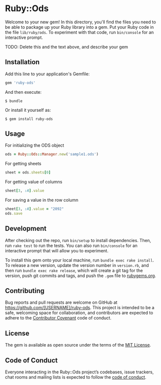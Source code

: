 # Ruby::Ods

Welcome to your new gem! In this directory, you'll find the files you need to be able to package up your Ruby library into a gem. Put your Ruby code in the file `lib/ruby/ods`. To experiment with that code, run `bin/console` for an interactive prompt.

TODO: Delete this and the text above, and describe your gem

## Installation

Add this line to your application's Gemfile:

```ruby
gem 'ruby-ods'
```

And then execute:

    $ bundle

Or install it yourself as:

    $ gem install ruby-ods

## Usage

For initializing the ODS object

```ruby
ods = Ruby::Ods::Manager.new('sample1.ods')
```

For getting sheets
```ruby
sheet = ods.sheets[0]
```

For getting value of columns

```ruby
sheet[3, :A].value
```

For saving a value in the row column

```ruby
sheet[3, :A].value = "2092"
ods.save
```

## Development

After checking out the repo, run `bin/setup` to install dependencies. Then, run `rake test` to run the tests. You can also run `bin/console` for an interactive prompt that will allow you to experiment.

To install this gem onto your local machine, run `bundle exec rake install`. To release a new version, update the version number in `version.rb`, and then run `bundle exec rake release`, which will create a git tag for the version, push git commits and tags, and push the `.gem` file to [rubygems.org](https://rubygems.org).

## Contributing

Bug reports and pull requests are welcome on GitHub at https://github.com/[USERNAME]/ruby-ods. This project is intended to be a safe, welcoming space for collaboration, and contributors are expected to adhere to the [Contributor Covenant](http://contributor-covenant.org) code of conduct.

## License

The gem is available as open source under the terms of the [MIT License](https://opensource.org/licenses/MIT).

## Code of Conduct

Everyone interacting in the Ruby::Ods project’s codebases, issue trackers, chat rooms and mailing lists is expected to follow the [code of conduct](https://github.com/[USERNAME]/ruby-ods/blob/master/CODE_OF_CONDUCT.md).

